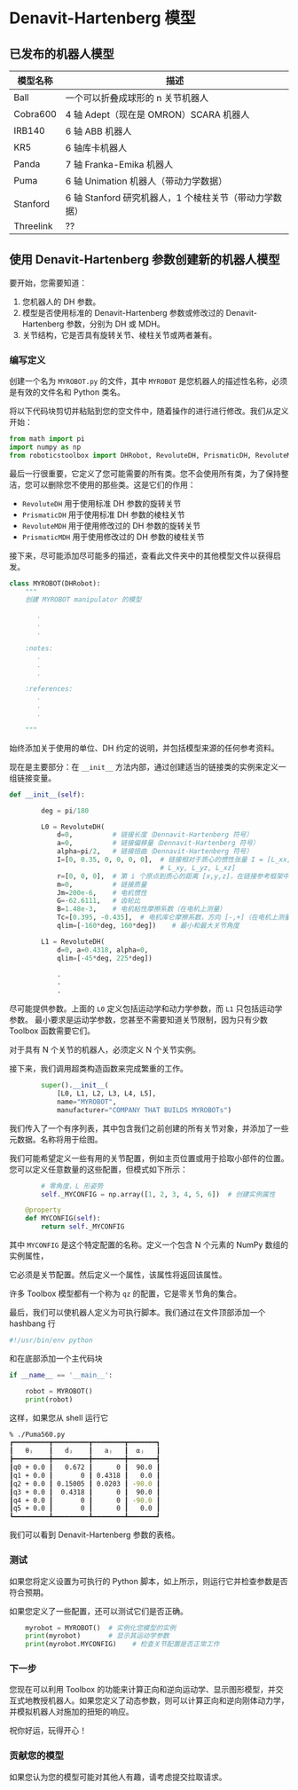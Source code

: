 # Denavit-Hartenberg 模型

## 已发布的机器人模型

| 模型名称  | 描述                                                   |
| --------- | ------------------------------------------------------ |
| Ball      | 一个可以折叠成球形的 n 关节机器人                      |
| Cobra600  | 4 轴 Adept（现在是 OMRON）SCARA 机器人                 |
| IRB140    | 6 轴 ABB 机器人                                        |
| KR5       | 6 轴库卡机器人                                         |
| Panda     | 7 轴 Franka-Emika 机器人                               |
| Puma      | 6 轴 Unimation 机器人（带动力学数据）                  |
| Stanford  | 6 轴 Stanford 研究机器人，1 个棱柱关节（带动力学数据） |
| Threelink | ??                                                     |

## 使用 Denavit-Hartenberg 参数创建新的机器人模型

要开始，您需要知道：

1. 您机器人的 DH 参数。
2. 模型是否使用标准的 Denavit-Hartenberg 参数或修改过的 Denavit-Hartenberg 参数，分别为 DH 或 MDH。
3. 关节结构，它是否具有旋转关节、棱柱关节或两者兼有。

### 编写定义

创建一个名为 `MYROBOT.py` 的文件，其中 `MYROBOT` 是您机器人的描述性名称，必须是有效的文件名和 Python 类名。

将以下代码块剪切并粘贴到您的空文件中，随着操作的进行进行修改。我们从定义开始：

```python
from math import pi
import numpy as np
from roboticstoolbox import DHRobot, RevoluteDH, PrismaticDH, RevoluteMDH, PrismaticMDH
```

最后一行很重要，它定义了您可能需要的所有类。您不会使用所有类，为了保持整洁，您可以删除您不使用的那些类。这是它们的作用：

* `RevoluteDH` 用于使用标准 DH 参数的旋转关节
* `PrismaticDH` 用于使用标准 DH 参数的棱柱关节
* `RevoluteMDH` 用于使用修改过的 DH 参数的旋转关节
* `PrismaticMDH` 用于使用修改过的 DH 参数的棱柱关节

接下来，尽可能添加尽可能多的描述，查看此文件夹中的其他模型文件以获得启发。

```python
class MYROBOT(DHRobot):
    """
    创建 MYROBOT manipulator 的模型

       .
       .
       .

    :notes:
       .
       .
       .

    :references:
       .
       .
       .     

    """
```

始终添加关于使用的单位、DH 约定的说明，并包括模型来源的任何参考资料。

现在是主要部分：在 `__init__` 方法内部，通过创建适当的链接类的实例来定义一组链接变量。

```python
def __init__(self):

        deg = pi/180

        L0 = RevoluteDH(
            d=0,          # 链接长度（Dennavit-Hartenberg 符号）
            a=0,          # 链接偏移量（Dennavit-Hartenberg 符号）
            alpha=pi/2,   # 链接扭曲（Dennavit-Hartenberg 符号）
            I=[0, 0.35, 0, 0, 0, 0],  # 链接相对于质心的惯性张量 I = [L_xx, L_yy, L_zz,
                                      # L_xy, L_yz, L_xz]
            r=[0, 0, 0],  # 第 i 个原点到质心的距离 [x,y,z]，在链接参考框架中
            m=0,          # 链接质量
            Jm=200e-6,    # 电机惯性
            G=-62.6111,   # 齿轮比
            B=1.48e-3,    # 电机粘性摩擦系数（在电机上测量）
            Tc=[0.395, -0.435],  # 电机库仑摩擦系数，方向 [-,+]（在电机上测量）
            qlim=[-160*deg, 160*deg])    # 最小和最大关节角度

        L1 = RevoluteDH(
            d=0, a=0.4318, alpha=0,
            qlim=[-45*deg, 225*deg])

            .
            .
            .   

```

尽可能提供参数。上面的 `L0` 定义包括运动学和动力学参数，而 `L1` 只包括运动学参数。
最小要求是运动学参数，您甚至不需要知道关节限制，因为只有少数 Toolbox 函数需要它们。

对于具有 N 个关节的机器人，必须定义 N 个关节实例。

接下来，我们调用超类构造函数来完成繁重的工作。

```python
        super().__init__(
            [L0, L1, L2, L3, L4, L5],
            name="MYROBOT",
            manufacturer="COMPANY THAT BUILDS MYROBOTs")
```

我们传入了一个有序列表，其中包含我们之前创建的所有关节对象，并添加了一些元数据。名称将用于绘图。

我们可能希望定义一些有用的关节配置，例如主页位置或用于拾取小部件的位置。您可以定义任意数量的这些配置，但模式如下所示：

```python
        # 零角度，L 形姿势
        self._MYCONFIG = np.array([1, 2, 3, 4, 5, 6])  # 创建实例属性

    @property
    def MYCONFIG(self):
        return self._MYCONFIG

```

其中 `MYCONFIG` 是这个特定配置的名称。定义一个包含 N 个元素的 NumPy 数组的实例属性，

它必须是关节配置。然后定义一个属性，该属性将返回该属性。

许多 Toolbox 模型都有一个称为 `qz` 的配置，它是零关节角的集合。

最后，我们可以使机器人定义为可执行脚本。我们通过在文件顶部添加一个 hashbang 行

```python
#!/usr/bin/env python
```

和在底部添加一个主代码块

```python
if __name__ == '__main__':

    robot = MYROBOT()
    print(robot)
```

这样，如果您从 shell 运行它

```bash
% ./Puma560.py 
┏━━━━━━━━━┳━━━━━━━━━┳━━━━━━━━┳━━━━━━━┓
┃   θⱼ    ┃   dⱼ    ┃   aⱼ   ┃  ⍺ⱼ   ┃
┣━━━━━━━━━╋━━━━━━━━━╋━━━━━━━━╋━━━━━━━┫
┃q0 + 0.0 ┃   0.672 ┃      0 ┃  90.0 ┃
┃q1 + 0.0 ┃       0 ┃ 0.4318 ┃   0.0 ┃
┃q2 + 0.0 ┃ 0.15005 ┃ 0.0203 ┃ -90.0 ┃
┃q3 + 0.0 ┃  0.4318 ┃      0 ┃  90.0 ┃
┃q4 + 0.0 ┃       0 ┃      0 ┃ -90.0 ┃
┃q5 + 0.0 ┃       0 ┃      0 ┃   0.0 ┃
┗━━━━━━━━━┻━━━━━━━━━┻━━━━━━━━┻━━━━━━━┛
```

我们可以看到 Denavit-Hartenberg 参数的表格。

### 测试

如果您将定义设置为可执行的 Python 脚本，如上所示，则运行它并检查参数是否符合预期。

如果您定义了一些配置，还可以测试它们是否正确。

```python
    myrobot = MYROBOT()  # 实例化您模型的实例
    print(myrobot)       # 显示其运动学参数
    print(myrobot.MYCONFIG)    # 检查关节配置是否正常工作
```

### 下一步

您现在可以利用 Toolbox 的功能来计算正向和逆向运动学、显示图形模型，并交互式地教授机器人。如果您定义了动态参数，则可以计算正向和逆向刚体动力学，并模拟机器人对施加的扭矩的响应。

祝你好运，玩得开心！

### 贡献您的模型

如果您认为您的模型可能对其他人有趣，请考虑提交拉取请求。
